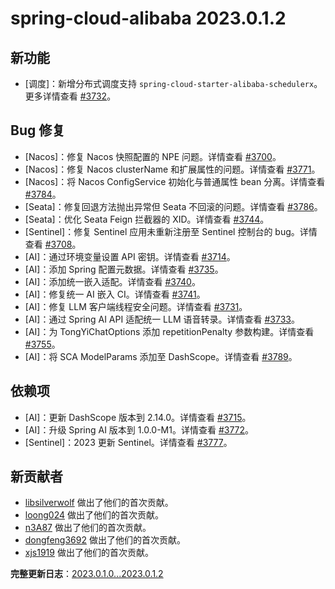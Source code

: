 # spring-cloud-alibaba 2023.0.1.2

## 新功能

- [调度]：新增分布式调度支持 `spring-cloud-starter-alibaba-schedulerx`。更多详情查看 [#3732](https://github.com/alibaba/spring-cloud-alibaba/pull/3732)。

## Bug 修复

- [Nacos]：修复 Nacos 快照配置的 NPE 问题。详情查看 [#3700](https://github.com/alibaba/spring-cloud-alibaba/pull/3700)。
- [Nacos]：修复 Nacos clusterName 和扩展属性的问题。详情查看 [#3771](https://github.com/alibaba/spring-cloud-alibaba/pull/3771)。
- [Nacos]：将 Nacos ConfigService 初始化与普通属性 bean 分离。详情查看 [#3784](https://github.com/alibaba/spring-cloud-alibaba/pull/3784)。
- [Seata]：修复回退方法抛出异常但 Seata 不回滚的问题。详情查看 [#3786](https://github.com/alibaba/spring-cloud-alibaba/pull/3786)。
- [Seata]：优化 Seata Feign 拦截器的 XID。详情查看 [#3744](https://github.com/alibaba/spring-cloud-alibaba/pull/3744)。
- [Sentinel]：修复 Sentinel 应用未重新注册至 Sentinel 控制台的 bug。详情查看 [#3708](https://github.com/alibaba/spring-cloud-alibaba/pull/3708)。
- [AI]：通过环境变量设置 API 密钥。详情查看 [#3714](https://github.com/alibaba/spring-cloud-alibaba/pull/3714)。
- [AI]：添加 Spring 配置元数据。详情查看 [#3735](https://github.com/alibaba/spring-cloud-alibaba/pull/3735)。
- [AI]：添加统一嵌入适配。详情查看 [#3740](https://github.com/alibaba/spring-cloud-alibaba/pull/3740)。
- [AI]：修复统一 AI 嵌入 CI。详情查看 [#3741](https://github.com/alibaba/spring-cloud-alibaba/pull/3741)。
- [AI]：修复 LLM 客户端线程安全问题。详情查看 [#3731](https://github.com/alibaba/spring-cloud-alibaba/pull/3731)。
- [AI]：通过 Spring AI API 适配统一 LLM 语音转录。详情查看 [#3733](https://github.com/alibaba/spring-cloud-alibaba/pull/3733)。
- [AI]：为 TongYiChatOptions 添加 repetitionPenalty 参数构建。详情查看 [#3755](https://github.com/alibaba/spring-cloud-alibaba/pull/3755)。
- [AI]：将 SCA ModelParams 添加至 DashScope。详情查看 [#3789](https://github.com/alibaba/spring-cloud-alibaba/pull/3789)。

## 依赖项

- [AI]：更新 DashScope 版本到 2.14.0。详情查看 [#3715](https://github.com/alibaba/spring-cloud-alibaba/pull/3715)。
- [AI]：升级 Spring AI 版本到 1.0.0-M1。详情查看 [#3772](https://github.com/alibaba/spring-cloud-alibaba/pull/3772)。
- [Sentinel]：2023 更新 Sentinel。详情查看 [#3777](https://github.com/alibaba/spring-cloud-alibaba/pull/3777)。

## 新贡献者

- [libsilverwolf](https://github.com/alibaba/spring-cloud-alibaba/pull/3710) 做出了他们的首次贡献。
- [loong024](https://github.com/alibaba/spring-cloud-alibaba/pull/3735) 做出了他们的首次贡献。
- [n3A87](https://github.com/alibaba/spring-cloud-alibaba/pull/3733) 做出了他们的首次贡献。
- [dongfeng3692](https://github.com/alibaba/spring-cloud-alibaba/pull/3788) 做出了他们的首次贡献。
- [xjs1919](https://github.com/alibaba/spring-cloud-alibaba/pull/3786) 做出了他们的首次贡献。

**完整更新日志**：[2023.0.1.0...2023.0.1.2](https://github.com/alibaba/spring-cloud-alibaba/compare/2023.0.1.0...2023.0.1.2)
```